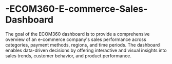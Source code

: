 # -ECOM360-E-commerce-Sales-Dashboard
The goal of the ECOM360 dashboard is to provide a comprehensive overview of an e-commerce company's sales performance across categories, payment methods, regions, and time periods. The dashboard enables data-driven decisions by offering interactive and visual insights into sales trends, customer behavior, and product performance.
